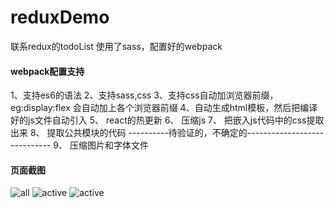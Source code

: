 # reduxDemo
联系redux的todoList 使用了sass，配置好的webpack
#### webpack配置支持
1、支持es6的语法
2、支持sass,css
3、支持css自动加浏览器前缀，eg:display:flex 会自动加上各个浏览器前缀
4、自动生成html模板，然后把编译好的js文件自动引入
5、 react的热更新
6、 压缩js
7、 把嵌入js代码中的css提取出来
8、 提取公共模块的代码
----------待验证的，不确定的-----------------------------
9、 压缩图片和字体文件
#### 页面截图
![all](http://ostu98x74.bkt.clouddn.com/redux/all.png)
![active](http://ostu98x74.bkt.clouddn.com/redux/completed.png)
![active](http://ostu98x74.bkt.clouddn.com/redux/active.png)
